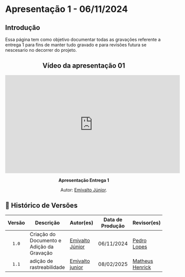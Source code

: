 # <a id="Apresentação 1"></a>Apresentação 1 - 06/11/2024

## Introdução 
Essa página tem como objetivo documentar todas as gravações referente a entrega 1 para fins de manter tudo gravado e para revisões futura se nescesario no decorrer do projeto.

<center>

## Vídeo da apresentação 01



<iframe width="560" height="315" src="https://www.youtube.com/embed/Cj8_GY2w_iM" frameborder="0" allowfullscreen></iframe>

</center>


<div align="center">
    <p><strong>Apresentação Entrega 1</strong></p>
    <p>Autor: <a href="https://github.com/EmivaltoJrr">Emivalto Júnior</a>.</p>
</div>

## 📑 Histórico de Versões

| Versão | Descrição | Autor(es) | Data de Produção | Revisor(es) | Data de Revisão | 
| :----: | --------- | --------- | :--------------: | ----------- | :-------------: |
| `1.0`  | Criação do Documento e Adição da Gravação |[Emivalto Júnior](https://github.com/EmivaltoJrr)| 06/11/2024  | [Pedro Lopes](https://github.com/pLopess) | 11/11/2024 |
| `1.1`  | adição de rastreabilidade | [Emivalto junior](https://github.com/EmivaltoJrr) | 08/02/2025 | [Matheus Henrick](https://github.com/MatheusHenrickSantos) | 10/02/2025 |

